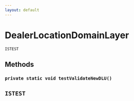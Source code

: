 ```yaml
---
layout: default
---
```

# DealerLocationDomainLayer

`ISTEST`
## Methods
### `private static void testValidateNewDLU()`

`ISTEST`
---
